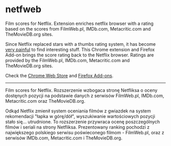 # netfweb
Film scores for Netflix. Extension enriches netflix browser with a rating based on the scores from FilmWeb.pl, IMDb.com, Metacritic.com and TheMovieDB.org sites.

Since Netflix replaced stars with a thumbs rating system, it has become <a href='https://www.forbes.com/sites/insertcoin/2017/06/26/netflixs-thumb-based-ratings-system-is-the-epitome-of-uselessness'>very painful</a> to find interesting stuff. This Chrome extension and Firefox Add-on brings the score rating back to the Netflix browser. Ratings are provided by the FilmWeb.pl, IMDb.com, Metacritic.com and TheMovieDB.org sites.

Check the <a href="https://chrome.google.com/webstore/detail/film-scores-for-netflix/mpebmkidaokicofipeckbobdecghpcil">Chrome Web Store</a> and <a href="https://addons.mozilla.org/pl/firefox/addon/film-scores-for-netflix/">Firefox Add-ons</a>.

---

Film scores for Netflix. Rozszerzenie wzbogaca stronę Netfliksa o oceny dostęnych pozycji na podstawie danych z serwisów FilmWeb.pl, IMDb.com, Metacritic.com oraz TheMovieDB.org.

Odkąd Netflix zmienił system oceniania filmów z gwiazdek na system rekomendacji "łapka w górę/dół", wyszukiwanie wartościowych pozycji stało się... utrudnione. To rozszerzenie przywraca ocenę poszczególnych filmów i seriali na strony Netfliksa. Prezentowany ranking pochodzi z największego polskiego serwisu poświeconego filmom - FilmWeb.pl, oraz z serwisów IMDb.com, Metacritic.com i TheMovieDB.org.




